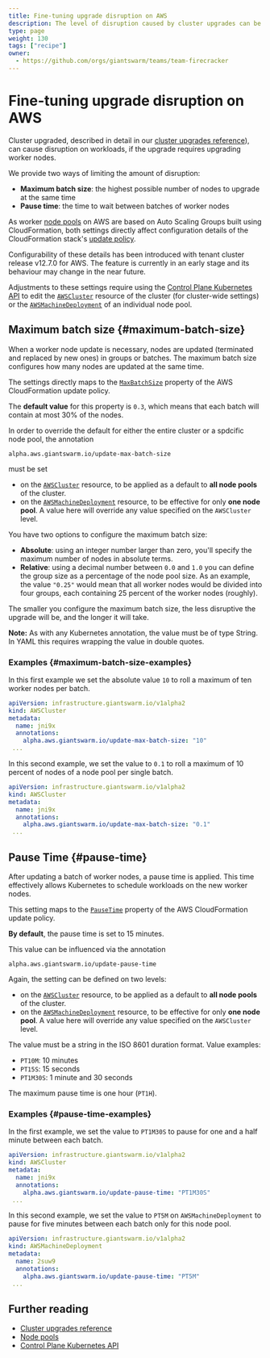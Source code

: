 ```yaml
---
title: Fine-tuning upgrade disruption on AWS
description: The level of disruption caused by cluster upgrades can be influenced per cluster. This article explains how to adjust the number of nodes that is updated simlutaneously, and the wait time between batches of nodes.
type: page
weight: 130
tags: ["recipe"]
owner:
  - https://github.com/orgs/giantswarm/teams/team-firecracker
---
```


# Fine-tuning upgrade disruption on AWS

Cluster upgraded, described in detail in our [cluster upgrades reference](/reference/cluster-upgrades/)), can cause disruption on workloads, if the upgrade requires upgrading worker nodes.

We provide two ways of limiting the amount of disruption:

- **Maximum batch size**: the highest possible number of nodes to upgrade at the same time
- **Pause time**: the time to wait between batches of worker nodes

As worker [node pools](/basics/nodepools/) on AWS are based on Auto Scaling Groups built using CloudFormation, both settings directly affect configuration details of the CloudFormation stack's [update policy](https://docs.aws.amazon.com/AWSCloudFormation/latest/UserGuide/aws-attribute-updatepolicy.html).

Configurability of these details has been introduced with tenant cluster release v12.7.0 for AWS. The feature is currently in an early stage and its behaviour may change in the near future.

Adjustments to these settings require using the [Control Plane Kubernetes API](/basics/api/#cp-k8s-api) to edit the [`AWSCluster`](/reference/cp-k8s-api/awsclusters.infrastructure.giantswarm.io/) resource of the cluster (for cluster-wide settings) or the [`AWSMachineDeployment`](/reference/cp-k8s-api/awsmachinedeployments.infrastructure.giantswarm.io/) of an individual node pool.

## Maximum batch size {#maximum-batch-size}

When a worker node update is necessary, nodes are updated (terminated and replaced by new ones) in groups or batches. The maximum batch size configures how many nodes are updated at the same time.

The settings directly maps to the [`MaxBatchSize`](https://docs.aws.amazon.com/AWSCloudFormation/latest/UserGuide/aws-attribute-updatepolicy.html#cfn-attributes-updatepolicy-rollingupdate-maxbatchsize) property of the AWS CloudFormation update policy.

The **default value** for this property is `0.3`, which means that each batch will contain at most 30% of the nodes.

In order to override the default for either the entire cluster or a spdcific node pool, the annotation

```nohighlight
alpha.aws.giantswarm.io/update-max-batch-size
```

must be set

- on the [`AWSCluster`](/reference/cp-k8s-api/awsclusters.infrastructure.giantswarm.io/) resource, to be applied as a default to **all node pools** of the cluster.
- on the [`AWSMachineDeployment`](/reference/cp-k8s-api/awsmachinedeployments.infrastructure.giantswarm.io/) resource, to be effective for only **one node pool**. A value here will override any value specified on the `AWSCluster` level.

You have two options to configure the maximum batch size:

- **Absolute**: using an integer number larger than zero, you'll specify the maximum number of nodes in absolute terms.
- **Relative**: using a decimal number between `0.0` and `1.0` you can define the group size as a percentage of the node pool size. As an example, the value `"0.25"` would mean that all worker nodes would be divided into four groups, each containing 25 percent of the worker nodes (roughly).

The smaller you configure the maximum batch size, the less disruptive the upgrade will be, and the longer it will take.

**Note:** As with any Kubernetes annotation, the value must be of type String. In YAML this requires wrapping the value in double quotes.

### Examples {#maximum-batch-size-examples}

In this first example we set the absolute value `10` to roll a maximum of ten worker nodes per batch.

```yaml
apiVersion: infrastructure.giantswarm.io/v1alpha2
kind: AWSCluster
metadata:
  name: jni9x
  annotations:
    alpha.aws.giantswarm.io/update-max-batch-size: "10"
 ...
```

In this second example, we set the value to `0.1` to roll a maximum of 10 percent of nodes of a node pool per single batch.

```yaml
apiVersion: infrastructure.giantswarm.io/v1alpha2
kind: AWSCluster
metadata:
  name: jni9x
  annotations:
    alpha.aws.giantswarm.io/update-max-batch-size: "0.1"
 ...
```

## Pause Time {#pause-time}

After updating a batch of worker nodes, a pause time is applied. This time effectively allows Kubernetes to schedule workloads on the new worker nodes.

This setting maps to the [`PauseTime`](https://docs.aws.amazon.com/AWSCloudFormation/latest/UserGuide/aws-attribute-updatepolicy.html#cfn-attributes-updatepolicy-rollingupdate-pausetime) property of the AWS CloudFormation update policy.

**By default**, the pause time is set to 15 minutes.

This value can be influenced via the annotation

```nohighlight
alpha.aws.giantswarm.io/update-pause-time
```

Again, the setting can be defined on two levels:

- on the [`AWSCluster`](/reference/cp-k8s-api/awsclusters.infrastructure.giantswarm.io/) resource, to be applied as a default to **all node pools** of the cluster.
- on the [`AWSMachineDeployment`](/reference/cp-k8s-api/awsmachinedeployments.infrastructure.giantswarm.io/) resource, to be effective for only **one node pool**. A value here will override any value specified on the `AWSCluster` level.

The value must be a string in the ISO 8601 duration format. Value examples:

- `PT10M`: 10 minutes
- `PT15S`: 15 seconds
- `PT1M30S`: 1 minute and 30 seconds

The maximum pause time is one hour (`PT1H`).

### Examples {#pause-time-examples}

In the first example, we set the value to `PT1M30S` to pause for one and a half minute between each batch.

```yaml
apiVersion: infrastructure.giantswarm.io/v1alpha2
kind: AWSCluster
metadata:
  name: jni9x
  annotations:
    alpha.aws.giantswarm.io/update-pause-time: "PT1M30S"
 ...
```

In this second example, we set the value to `PT5M` on `AWSMachineDeployment` to pause for five minutes between each batch only for this node pool.

```yaml
apiVersion: infrastructure.giantswarm.io/v1alpha2
kind: AWSMachineDeployment
metadata:
  name: 2suw9
  annotations:
    alpha.aws.giantswarm.io/update-pause-time: "PT5M"
 ...
```

## Further reading

- [Cluster upgrades reference](/reference/cluster-upgrades/)
- [Node pools](/basics/nodepools/)
- [Control Plane Kubernetes API](/basics/api/#cp-k8s-api)
